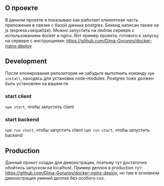 ## О проекте
В данном проекте я показываю как работает клиентская часть приложения в связке с базой данных postgres.
Бекенд написан также на js (express+sequelize). Можно запустить на любом сервере с использованием docker и nginx. Вот пример проекта, 
готового к запуску на сервере c инструкциями: https://github.com/Dima-Gorunov/docker-nginx-deploy
## Development
После клонирования репозитория не забудьте выполнить команду `npm install`, находясь для установки node-modules.
Postgres тоже должен быть установлен на вашем пк
### start client 
`npm start`, чтобы запустить client 


### start backend
`npm run start`, чтобы запустить client
`npm run start`, чтобы запустить backend

## Production

Данный проект создан для демонстрации, поэтому тут достаточно обойтись запуском на localhost.
Пример деплоя в production тут: https://github.com/Dima-Gorunov/docker-nginx-deploy, но там в основном демонстрация умений деплоя без особого css.
